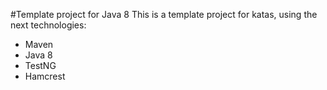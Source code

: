 #Template project for Java 8
This is a template project for katas, using the next technologies:

* Maven
* Java 8
* TestNG
* Hamcrest